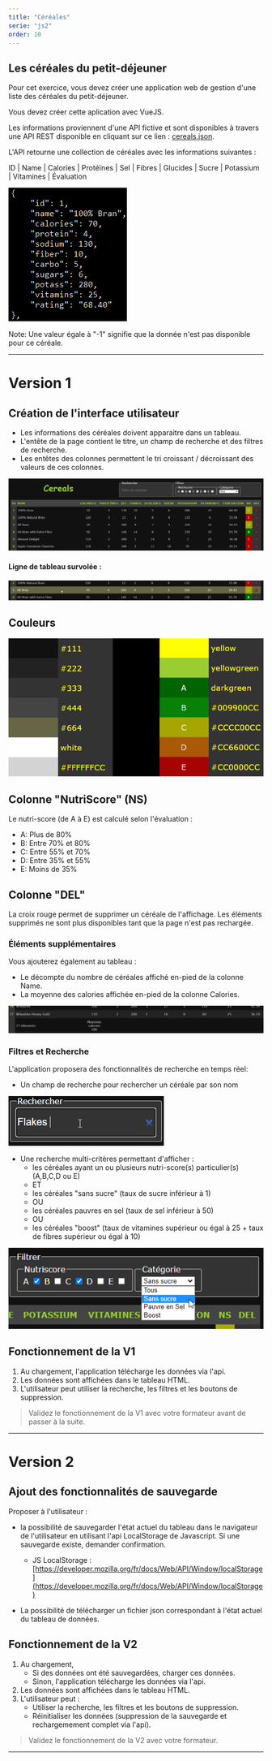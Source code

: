 ```yaml
---
title: "Céréales"
serie: "js2"
order: 10
---
```


## Les céréales du petit-déjeuner

Pour cet exercice, vous devez créer une application web de gestion d'une liste des céréales du petit-déjeuner. 

Vous devez créer cette aplication avec VueJS.

Les informations proviennent d'une API fictive et sont disponibles à travers une API REST disponible en cliquant sur ce lien : [cereals.json](cereals.json).

L'API retourne une collection de céréales avec les informations suivantes :

ID | Name | Calories | Protéïnes | Sel | Fibres | Glucides | Sucre | Potassium | Vitamines | Évaluation

![exemple](img/cereals_api.png)

Note: Une valeur égale à "-1" signifie que la donnée n'est pas disponible pour ce céréale.

---

# Version 1


## Création de l'interface utilisateur

- Les informations des céréales doivent apparaitre dans un tableau.
- L'entête de la page contient le titre, un champ de recherche et des filtres de recherche.
- Les entêtes des colonnes permettent le tri croissant / décroissant des valeurs de ces colonnes.

![exemple](img/cereals_ui.png)

#### Ligne de tableau survolée :

![exemple](img/cereals_uihover.png)

## Couleurs

![exemple](img/cereals_colors.png)


## Colonne "NutriScore" (NS)

Le nutri-score (de A à E) est calculé selon l'évaluation :

- A: Plus de 80%
- B: Entre 70% et 80%
- C: Entre 55% et 70%
- D: Entre 35% et 55%
- E: Moins de 35%


## Colonne "DEL"

La croix rouge permet de supprimer un céréale de l'affichage. Les éléments supprimés ne sont plus disponibles tant que la page n'est pas rechargée. 


### Éléments supplémentaires

Vous ajouterez également au tableau :

- Le décompte du nombre de céréales affiché en-pied de la colonne Name.
- La moyenne des calories affichée en-pied de la colonne Calories.

![exemple](img/cereals_foot.png)


### Filtres et Recherche

L'application proposera des fonctionnalités de recherche en temps réel:

- Un champ de recherche pour rechercher un céréale par son nom

![exemple](img/cereals_search.png)

- Une recherche multi-critères permettant d'afficher :
    - les céréales ayant un ou plusieurs nutri-score(s) particulier(s) (A,B,C,D ou E)
    - ET
    - les céréales "sans sucre" (taux de sucre inférieur à 1)
    - OU
    - les céréales pauvres en sel (taux de sel inférieur à 50)
    - OU
    - les céréales "boost" (taux de vitamines supérieur ou égal à 25 + taux de fibres supérieur ou égal à 10)

![exemple](img/cereals_filter.png)


## Fonctionnement de la V1

1. Au chargement, l'application télécharge les données via l'api.
2. Les données sont affichées dans le tableau HTML.
3. L'utilisateur peut utiliser la recherche, les filtres et les boutons de suppression.
 

> Validez le fonctionnement de la V1 avec votre formateur avant de passer à la suite.

---

# Version 2


## Ajout des fonctionnalités de sauvegarde 

Proposer à l'utilisateur :

- la possibilité de sauvegarder l'état actuel du tableau dans le navigateur de l'utilisateur en utilisant l'api LocalStorage de Javascript. Si une sauvegarde existe, demander confirmation.
    - JS LocalStorage : [https://developer.mozilla.org/fr/docs/Web/API/Window/localStorage](https://developer.mozilla.org/fr/docs/Web/API/Window/localStorage)

- La possibilité de télécharger un fichier json correspondant à l'état actuel du tableau de données.


## Fonctionnement de la V2

1. Au chargement, 
    - Si des données ont été sauvegardées, charger ces données.
    - Sinon, l'application télécharge les données via l'api.
2. Les données sont affichées dans le tableau HTML.
3. L'utilisateur peut :
    - Utiliser la recherche, les filtres et les boutons de suppression.
    - Réinitialiser les données (suppression de la sauvegarde et rechargemement complet via l'api).


> Validez le fonctionnement de la V2 avec votre formateur.

---